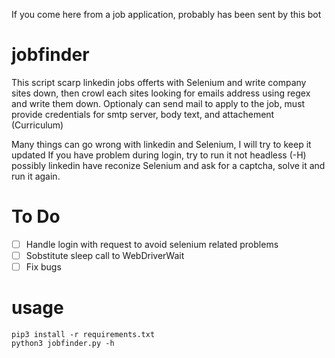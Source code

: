If you come here from a job application, probably has been sent by this bot

# jobfinder

This script scarp linkedin jobs offerts with Selenium and write company sites down,
then crowl each sites looking for emails address using regex and write them down.
Optionaly can send mail to apply to the job, must provide credentials for smtp server, body text, and attachement (Curriculum)

Many things can go wrong with linkedin and Selenium, I will try to keep it updated
If you have problem during login, try to run it not headless (-H) possibly linkedin have reconize Selenium and ask for a captcha,
solve it and run it again.


# To Do

- [ ] Handle login with request to avoid selenium related problems 
- [ ] Sobstitute sleep call to WebDriverWait
- [ ] Fix bugs 

# usage
```
pip3 install -r requirements.txt
python3 jobfinder.py -h
```
